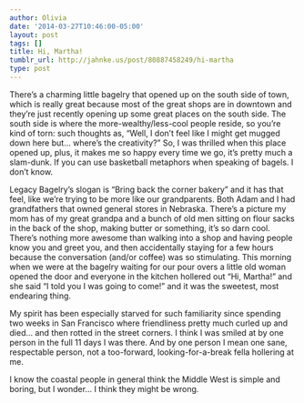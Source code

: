 ```yaml
---
author: Olivia
date: '2014-03-27T10:46:00-05:00'
layout: post
tags: []
title: Hi, Martha!
tumblr_url: http://jahnke.us/post/80887458249/hi-martha
type: post
---
```


There’s a charming little bagelry that opened up on the south side of town, which is really great because most of the great shops are in downtown and they’re just recently opening up some great places on the south side. The south side is where the more-wealthy/less-cool people reside, so you’re kind of torn: such thoughts as, “Well, I don’t feel like I might get mugged down here but… where’s the creativity?” So, I was thrilled when this place opened up, plus, it makes me so happy every time we go, it’s pretty much a slam-dunk. If you can use basketball metaphors when speaking of bagels. I don’t know.

Legacy Bagelry’s slogan is “Bring back the corner bakery” and it has that feel, like we’re trying to be more like our grandparents. Both Adam and I had grandfathers that owned general stores in Nebraska. There’s a picture my mom has of my great grandpa and a bunch of old men sitting on flour sacks in the back of the shop, making butter or something, it’s so darn cool. There’s nothing more awesome than walking into a shop and having people know you and greet you, and then accidentally staying for a few hours because the conversation (and/or coffee) was so stimulating. This morning when we were at the bagelry waiting for our pour overs a little old woman opened the door and everyone in the kitchen hollered out “Hi, Martha!” and she said “I told you I was going to come!” and it was the sweetest, most endearing thing. 

My spirit has been especially starved for such familiarity since spending two weeks in San Francisco where friendliness pretty much curled up and died… and then rotted in the street corners. I think I was smiled at by one person in the full 11 days I was there. And by one person I mean one sane, respectable person, not a too-forward, looking-for-a-break fella hollering at me.

I know the coastal people in general think the Middle West is simple and boring, but I wonder… I think they might be wrong. 
